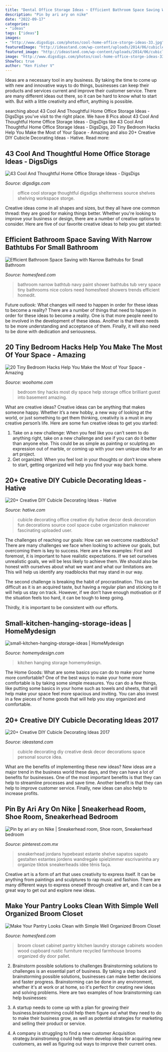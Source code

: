 ```yaml
---
title: "Dental Office Storage Ideas ~ Efficient Bathroom Space Saving With Narrow Bathtubs For Small Bathroom"
description: "Pin by ari ary on nike"
date: "2022-09-17"
categories:
- "ideas"
tags: ["ideas"]
images:
- "http://www.digsdigs.com/photos/cool-home-office-storge-ideas-33.jpg"
featuredImage: "http://ideastand.com/wp-content/uploads/2014/06/cubicle-decorating-ideas/4-cubicle-decorating-ideas.jpg"
featured_image: "http://ideastand.com/wp-content/uploads/2014/06/cubicle-decorating-ideas/4-cubicle-decorating-ideas.jpg"
image: "http://www.digsdigs.com/photos/cool-home-office-storge-ideas-33.jpg"
ShowToc: true
author: "Ken Fisher V"
---
```



Ideas are a necessary tool in any business. By taking the time to come up with new and innovative ways to do things, businesses can keep their products and services current and improve their customer service. There are many different ideas out there, so it can be hard to know what to start with. But with a little creativity and effort, anything is possible.

	

		
searching about 43 Cool And Thoughtful Home Office Storage Ideas - DigsDigs you've visit to the right place. We have 8 Pics about 43 Cool And Thoughtful Home Office Storage Ideas - DigsDigs like 43 Cool And Thoughtful Home Office Storage Ideas - DigsDigs, 20 Tiny Bedroom Hacks Help You Make the Most of Your Space - Amazing and also 20+ Creative DIY Cubicle Decorating Ideas - Hative. Read more:
		
    
## 43 Cool And Thoughtful Home Office Storage Ideas - DigsDigs

<img loading=lazy src="http://www.digsdigs.com/photos/cool-home-office-storge-ideas-33.jpg" onerror="this.onerror=null;this.src='https://tse4.mm.bing.net/th?id=OIP.qW0JaWr9vUcmJ80UynPHOwHaJ4&amp;pid=15.1';" alt="43 Cool And Thoughtful Home Office Storage Ideas - DigsDigs">

_Source: digsdigs.com_

>office cool storage thoughtful digsdigs shelterness source shelves shelving workspace storge. 

	

Creative ideas come in all shapes and sizes, but they all have one common thread: they are good for making things better. Whether you're looking to improve your business or design, there are a number of creative options to consider. Here are five of our favorite creative ideas to help you get started: 

    
## Efficient Bathroom Space Saving With Narrow Bathtubs For Small Bathroom

<img loading=lazy src="https://homesfeed.com/wp-content/uploads/2015/07/white-ceramic-bathtub-with-showers-and-towel-holder-in-blue-wall-scheme-and-tiled-floor-in-small-bathroom-ideas.jpg" onerror="this.onerror=null;this.src='https://tse4.mm.bing.net/th?id=OIP.lqAX8rq7aKouUav-QUx5JAHaKx&amp;pid=15.1';" alt="Efficient Bathroom Space Saving with Narrow Bathtubs for Small Bathroom">

_Source: homesfeed.com_

>bathroom narrow bathtub navy paint shower bathtubs tub very space tiny bathrooms nice colors need homesfeed showers trends efficient homedit. 

	

Future outlook: What changes will need to happen in order for these ideas to become a reality?
There are a number of things that need to happen in order for these ideas to become a reality. One is that more people need to be involved in the development of these ideas. Another is that there needs to be more understanding and acceptance of them. Finally, it will also need to be done with dedication and seriousness.

    
## 20 Tiny Bedroom Hacks Help You Make The Most Of Your Space - Amazing

<img loading=lazy src="http://www.woohome.com/wp-content/uploads/2014/07/brilliant-ideas-for-tiny-bedroom-7.jpg" onerror="this.onerror=null;this.src='https://tse2.mm.bing.net/th?id=OIP.AIzMKQJ2pqMDsWZgmhpaZgHaN0&amp;pid=15.1';" alt="20 Tiny Bedroom Hacks Help You Make the Most of Your Space - Amazing">

_Source: woohome.com_

>bedroom tiny hacks most diy space help storage office brilliant guest into basement amazing. 

	

What are creative ideas?
Creative ideas can be anything that makes someone happy. Whether it’s a new hobby, a new way of looking at the world, or just something to get them thinking, creativity is a must in any creative person’s life. Here are some fun creative ideas to get you started: 
1. Take on a new challenge: When you feel like you can’t seem to do anything right, take on a new challenge and see if you can do it better than anyone else. This could be as simple as painting or sculpting an expression out of marble, or coming up with your own unique idea for an art project. 
2. Get organized: When you feel lost in your thoughts or don’t know where to start, getting organized will help you find your way back home.

    
## 20+ Creative DIY Cubicle Decorating Ideas - Hative

<img loading=lazy src="https://hative.com/wp-content/uploads/2014/06/cubicle-decorating-ideas/22-office-cubicle-decorating-ideas.jpg" onerror="this.onerror=null;this.src='https://tse1.mm.bing.net/th?id=OIP.zfJwYZoAghqS0HreZ5j_fwHaFj&amp;pid=15.1';" alt="20+ Creative DIY Cubicle Decorating Ideas - Hative">

_Source: hative.com_

>cubicle decorating office creative diy hative decor desk decoration fun decorations source cool space cube organization makeover fascinating uploaded user. 

	

The challenges of reaching our goals: How can we overcome roadblocks?
There are many challenges we face when looking to achieve our goals, but overcoming them is key to success. Here are a few examples:
First and foremost, it is important to have realistic expectations. If we set ourselves unrealistic goals, we will be less likely to achieve them. We should also be honest with ourselves about what we want and what our limitations are. This will help us identify any roadblocks that may stand in our way.

The second challenge is breaking the habit of procrastination. This can be difficult as it is an acquired taste, but having a regular plan and sticking to it will help us stay on track. However, if we don’t have enough motivation or if the situation feels too hard, it can be tough to keep going.

Thirdly, it is important to be consistent with our efforts.

    
## Small-kitchen-hanging-storage-ideas | HomeMydesign

<img loading=lazy src="https://homemydesign.com/wp-content/uploads/2014/05/small-kitchen-hanging-storage-ideas.jpg" onerror="this.onerror=null;this.src='https://tse3.mm.bing.net/th?id=OIP.mhd0ditO4RS8zMq1121eXQHaJ4&amp;pid=15.1';" alt="small-kitchen-hanging-storage-ideas | HomeMydesign">

_Source: homemydesign.com_

>kitchen hanging storage homemydesign. 

	

The Home Goods: What are some basics you can do to make your home more comfortable?
One of the best ways to make your home more comfortable is by taking some simple measures. You can do a few things, like putting some basics in your home such as towels and sheets, that will help make your space feel more spacious and inviting. You can also invest in a few pieces of home goods that will help you stay organized and comfortable.

    
## 20+ Creative DIY Cubicle Decorating Ideas 2017

<img loading=lazy src="http://ideastand.com/wp-content/uploads/2014/06/cubicle-decorating-ideas/4-cubicle-decorating-ideas.jpg" onerror="this.onerror=null;this.src='https://tse2.mm.bing.net/th?id=OIP.VHOx8lixeW7JpfU3SP7vlgHaJ4&amp;pid=15.1';" alt="20+ Creative DIY Cubicle Decorating Ideas 2017">

_Source: ideastand.com_

>cubicle decorating diy creative desk decor decorations space personal source idea. 

	

What are the benefits of implementing these new ideas?
New ideas are a major trend in the business world these days, and they can have a lot of benefits for businesses. One of the most important benefits is that they can help to streamline processes and save time. Another benefit is that they can help to improve customer service. Finally, new ideas can also help to increase profits.

    
## Pin By Ari Ary On Nike | Sneakerhead Room, Shoe Room, Sneakerhead Bedroom

<img loading=lazy src="https://i.pinimg.com/736x/3c/52/5d/3c525d4d6e7745119cdff036fb4b8f54.jpg" onerror="this.onerror=null;this.src='https://tse3.mm.bing.net/th?id=OIP.A76CWGtFnq0xweDbg9Qf9AHaJ4&amp;pid=15.1';" alt="Pin by ari ary on Nike | Sneakerhead room, Shoe room, Sneakerhead bedroom">

_Source: pinterest.com.mx_

>sneakerhead jordans hypebeast estante shelve sapatos sapato gestalten estantes jordens wandregale spielzimmer escrivaninha ary organize tiktok sneakerheads idée tênis faça. 

	

Creative art is a form of art that uses creativity to express itself. It can be anything from paintings and sculptures to rap music and fashion. There are many different ways to express oneself through creative art, and it can be a great way to get out and explore new ideas.

    
## Make Your Pantry Looks Clean With Simple Well Organized Broom Closet

<img loading=lazy src="https://homesfeed.com/wp-content/uploads/2015/06/rustic-wooden-broom-closet-design-with-slaped-door-and-yellow-broom-aside-round-clock-upon-wooden-floor-aside-gray-door.jpg" onerror="this.onerror=null;this.src='https://tse2.mm.bing.net/th?id=OIP.NEw9sqvhg71JH2CvPUW52QHaJ4&amp;pid=15.1';" alt="Make Your Pantry Looks Clean with Simple Well Organized Broom Closet">

_Source: homesfeed.com_

>broom closet cabinet pantry kitchen laundry storage cabinets wooden wood cupboard rustic furniture recycled farmhouse brooms organized diy door pallet. 

	

2. Brainstorm possible solutions to challenges
Brainstorming solutions to challenges is an essential part of business. By taking a step back and brainstorming possible solutions, businesses can make better decisions and faster progress. Brainstorming can be done in any environment, whether it's at work or at home, so it's perfect for creating new ideas and solving problems. Here are two examples of how brainstorming can help businesses: 
1. A startup needs to come up with a plan for growing their business.brainstorming could help them figure out what they need to do to make their business grow, as well as potential strategies for marketing and selling their product or service.

2. A company is struggling to find a new customer Acquisition strategy.brainstroming could help them develop ideas for acquiring new customers, as well as figuring out ways to improve their current ones.

